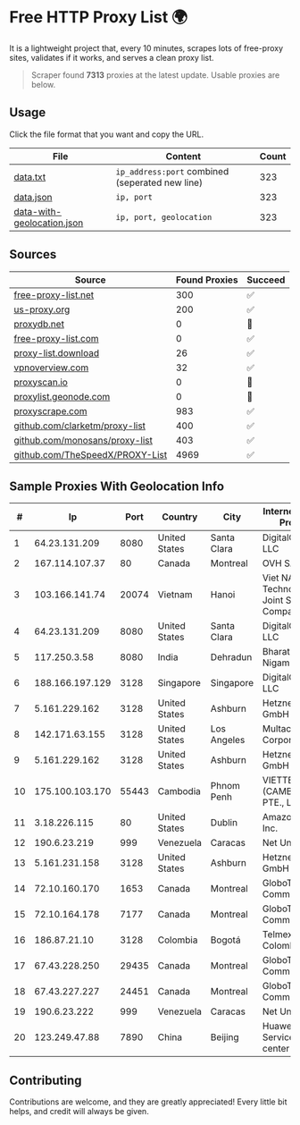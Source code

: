 
# Free HTTP Proxy List 🌍

It is a lightweight project that, every 10 minutes, scrapes lots of free-proxy sites, validates if it works, and serves a clean proxy list.


> Scraper found **7313** proxies at the latest update. Usable proxies are below.

## Usage

Click the file format that you want and copy the URL.


|File|Content|Count|
|----|-------|-----|
|[data.txt](https://raw.githubusercontent.com/themiralay/Proxy-List-World/master/data.txt)|`ip_address:port` combined (seperated new line)|323|
|[data.json](https://raw.githubusercontent.com/themiralay/Proxy-List-World/master/data.json)|`ip, port`|323|
|[data-with-geolocation.json](https://raw.githubusercontent.com/themiralay/Proxy-List-World/master/data-with-geolocation.json)|`ip, port, geolocation`|323|

## Sources

|Source|Found Proxies|Succeed|
|------|-------------|-------|
|[free-proxy-list.net](https://free-proxy-list.net)|300|✅|
|[us-proxy.org](https://www.us-proxy.org)|200|✅|
|[proxydb.net](http://proxydb.net)|0|🚫|
|[free-proxy-list.com](https://free-proxy-list.com/?page=&port=&type%5B%5D=http&type%5B%5D=https&up_time=0&search=Search)|0|✅|
|[proxy-list.download](https://www.proxy-list.download/HTTP)|26|✅|
|[vpnoverview.com](https://vpnoverview.com/privacy/anonymous-browsing/free-proxy-servers)|32|✅|
|[proxyscan.io](https://www.proxyscan.io)|0|🚫|
|[proxylist.geonode.com](https://proxylist.geonode.com/api/proxy-list?limit=300&page=1&sort_by=lastChecked&sort_type=desc&protocols=http,https)|0|🚫|
|[proxyscrape.com](https://api.proxyscrape.com/v2/?request=displayproxies&protocol=http&timeout=10000&country=all&ssl=all&anonymity=all)|983|✅|
|[github.com/clarketm/proxy-list](https://raw.githubusercontent.com/clarketm/proxy-list/master/proxy-list-raw.txt)|400|✅|
|[github.com/monosans/proxy-list](https://raw.githubusercontent.com/monosans/proxy-list/main/proxies/http.txt)|403|✅|
|[github.com/TheSpeedX/PROXY-List](https://raw.githubusercontent.com/TheSpeedX/PROXY-List/master/http.txt)|4969|✅|


## Sample Proxies With Geolocation Info

|#|Ip|Port|Country|City|Internet Service Provider|
|-|--|----|-------|----|-------------------------|
|1|64.23.131.209|8080|United States|Santa Clara|DigitalOcean, LLC|
|2|167.114.107.37|80|Canada|Montreal|OVH SAS|
|3|103.166.141.74|20074|Vietnam|Hanoi|Viet NAM Cloud Technology Joint Stock Company|
|4|64.23.131.209|8080|United States|Santa Clara|DigitalOcean, LLC|
|5|117.250.3.58|8080|India|Dehradun|Bharat Sanchar Nigam Ltd|
|6|188.166.197.129|3128|Singapore|Singapore|DigitalOcean, LLC|
|7|5.161.229.162|3128|United States|Ashburn|Hetzner Online GmbH|
|8|142.171.63.155|3128|United States|Los Angeles|Multacom Corporation|
|9|5.161.229.162|3128|United States|Ashburn|Hetzner Online GmbH|
|10|175.100.103.170|55443|Cambodia|Phnom Penh|VIETTEL (CAMBODIA) PTE., LTD|
|11|3.18.226.115|80|United States|Dublin|Amazon.com, Inc.|
|12|190.6.23.219|999|Venezuela|Caracas|Net Uno|
|13|5.161.231.158|3128|United States|Ashburn|Hetzner Online GmbH|
|14|72.10.160.170|1653|Canada|Montreal|GloboTech Communications|
|15|72.10.164.178|7177|Canada|Montreal|GloboTech Communications|
|16|186.87.21.10|3128|Colombia|Bogotá|Telmex Colombia S.A.|
|17|67.43.228.250|29435|Canada|Montreal|GloboTech Communications|
|18|67.43.227.227|24451|Canada|Montreal|GloboTech Communications|
|19|190.6.23.222|999|Venezuela|Caracas|Net Uno|
|20|123.249.47.88|7890|China|Beijing|Huawei Cloud Service data center|



## Contributing

Contributions are welcome, and they are greatly appreciated! Every
little bit helps, and credit will always be given.

